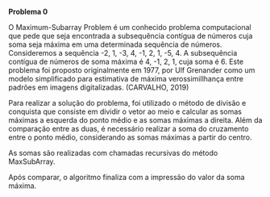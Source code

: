 **Problema 0**

O Maximum-Subarray Problem é um conhecido problema computacional que pede que seja encontrada a subsequência contígua de números cuja soma seja máxima em uma determinada sequência de números.
Consideremos a sequência -2, 1, -3, 4, -1, 2, 1, -5, 4. A subsequência contígua de números de soma máxima é 4, -1, 2, 1, cuja soma é 6.
Este problema foi proposto originalmente em 1977, por Ulf Grenander como um modelo simplificado para estimativa de máxima verossimillhança entre padrões em imagens digitalizadas. (CARVALHO, 2019)

Para realizar a solução do problema, foi utilizado o método de divisão e conquista que consiste em dividir o vetor ao meio e calcular as somas máximas a esquerda do ponto médio e as somas máximas a direita. Além da comparação entre as duas, é necessário realizar a soma do cruzamento entre o ponto médio, considerando as somas máximas a partir do centro.

As somas são realizadas com chamadas recursivas do método MaxSubArray.

Após comparar, o algoritmo finaliza com a impressão do valor da soma máxima.
